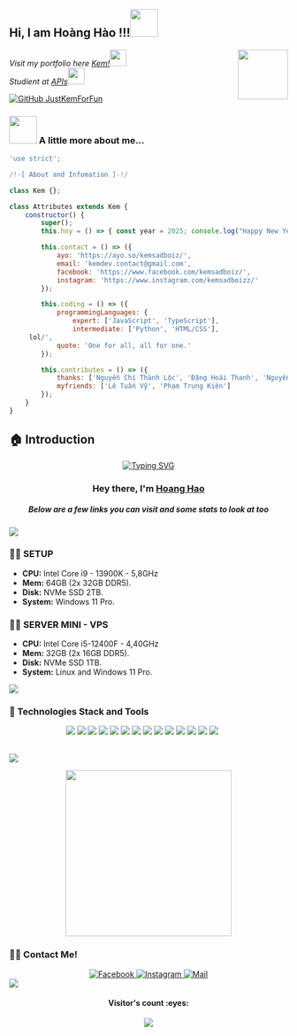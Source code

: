 <h2> Hi, I am Hoàng Hào !!!<img src="https://media.giphy.com/media/mGcNjsfWAjY5AEZNw6/giphy.gif" width="50"></h2>
<img align='right' src="https://graph.facebook.com/100009820695732/picture?width=720&height=720&access_token=6628568379%7Cc1e620fa708a1d5696fb991c1bde5662" width="90">
<p><em>Visit my portfolio here <a href="https://hoanghao.lol/">Kem!</a><img src="https://media.giphy.com/media/fYSnHlufseco8Fh93Z/giphy.gif" width="30"></br>Studient at <a href="https://api.hoanghao.lol/">APIs</a><img src="https://media.giphy.com/media/WUlplcMpOCEmTGBtBW/giphy.gif" width="30">
</em></p>

[![GitHub JustKemForFun](https://img.shields.io/github/followers/justkemforfun?label=follow&style=social)](https://github.com/justkemforfun)

### <img src="https://media.giphy.com/media/VgCDAzcKvsR6OM0uWg/giphy.gif" width="50"> A little more about me...  

```JavaScript
'use strict';

/!-[ About and Infomation ]-!/

class Kem {};

class Attributes extends Kem {
    constructor() {
        super();
        this.hny = () => { const year = 2025; console.log("Happy New Year A New Beginning With", year); };

        this.contact = () => ({
            ayo: 'https://ayo.so/kemsadboiz/',
            email: 'kemdev.contact@gmail.com',
            facebook: 'https://www.facebook.com/kemsadboiz/',
            instagram: 'https://www.instagram.com/kemsadboizz/'
        });

        this.coding = () => ({
            programmingLanguages: {
                expert: ['JavaScript', 'TypeScript'],
                intermediate: ['Python', 'HTML/CSS'],
     lol/',
            quote: 'One for all, all for one.'
        });

        this.contributes = () => ({
            thanks: ['Nguyễn Chí Thành Lộc', 'Đặng Hoài Thanh', 'Nguyễn Duy Khánh', 'Tô Châu Trí Dũng', 'Trần Văn Trường', 'Nguyễn Thành Khang', 'Lê Hoài Linh'],
            myfriends: ['Lê Tuấn Vỹ', 'Phạm Trung Kiên']
        });
    }
}
```
<!-- <div align="center"> -->
<!-- &nbsp; là khoảng trắng -->
    
## 🏠 Introduction
<p align="center">
  <a href="https://git.io/typing-svg">
    <img src="https://readme-typing-svg.demolab.com?font=Fira+Code&pause=1000&color=E4F70A&random=false&width=500&lines=Founder+%26+Developer+Of+Kem+Network+Coding...;With+2+Years+Of+Programming+Experience;" alt="Typing SVG"/>
  </a>
</p>

<h3 align="center">Hey there, I'm <a href="https://github.com/JustKemForFun">Hoang Hao</a></h3>
<h5 align="center">Below are a few links you can visit and some stats to look at too</h5>
<img src="https://user-images.githubusercontent.com/73097560/115834477-dbab4500-a447-11eb-908a-139a6edaec5c.gif">

### 🐱‍💻 SETUP
<ul>
  <li><strong>CPU:</strong> Intel Core i9 - 13900K - 5,8GHz</li> <!-- Intel Core i9 - 13900K - 5, - 6x12. -->
  <li><strong>Mem:</strong> 64GB (2x 32GB DDR5).</li>
<!--   <li><strong>GPU:</strong> NVIDIA GeForce RTX 3060 12GB.</li> -->
  <li><strong>Disk:</strong> NVMe SSD 2TB.</li>
  <li><strong>System:</strong> Windows 11 Pro.</li>
<!--   <li><strong>Mouse:</strong> Logitech G304 Lightspeed (White).</li> -->
<!--   <li><strong>Keyboard:</strong> Fuhlen T87s Wireless White Red Switch.</li> -->
</ul>

### 🐱‍💻 SERVER MINI - VPS
<ul>
  <li><strong>CPU:</strong> Intel Core i5-12400F - 4,40GHz</li> <!-- Intel Core i9 - 13900K - 5,8GHz - 6x12. -->
  <li><strong>Mem:</strong> 32GB (2x 16GB DDR5).</li>
<!--   <li><strong>GPU:</strong> NVIDIA GeForce RTX 3060 12GB.</li> -->
  <li><strong>Disk:</strong> NVMe SSD 1TB.</li>
  <li><strong>System:</strong> Linux and Windows 11 Pro.</li>
<!--   <li><strong>Mouse:</strong> Logitech G304 Lightspeed (White).</li> -->
<!--   <li><strong>Keyboard:</strong> Fuhlen T87s Wireless White Red Switch.</li> -->
</ul>

<img src="https://user-images.githubusercontent.com/73097560/115834477-dbab4500-a447-11eb-908a-139a6edaec5c.gif">

### 🚀 Technologies Stack and Tools
<div align="center">
   <p>
  <img src="https://img.shields.io/badge/JavaScript-F7DF1E?style=for-the-badge&logo=javascript&logoColor=black"/>
  <img src="https://img.shields.io/badge/typescript-%23007ACC.svg?style=for-the-badge&logo=typescript&logoColor=white"/>
  <img src="https://img.shields.io/badge/express.js-%23404d59.svg?style=for-the-badge&logo=express&logoColor=%2361DAFB"/>
  <img src="https://img.shields.io/badge/node.js-008000?style=for-the-badge&logo=node.js&logoColor=white"/>
  <img src="https://img.shields.io/badge/MongoDB-008000?style=for-the-badge&logo=mongodb&logoColor=white"/>
  <img src="https://img.shields.io/badge/Socket.io-black?style=for-the-badge&logo=socket.io&badgeColor=010101"/>
  <img src="https://img.shields.io/badge/bootstrap-%238511FA.svg?style=for-the-badge&logo=bootstrap&logoColor=white"/>
  <img src="https://img.shields.io/badge/github-%23121011.svg?style=for-the-badge&logo=github&logoColor=white"/>
<!--   <img src="https://img.shields.io/badge/github%20pages-121013?style=for-the-badge&logo=github&logoColor=white"/> -->
  <img src="https://img.shields.io/badge/heroku-%23430098.svg?style=for-the-badge&logo=heroku&logoColor=white"/>
  <img src="https://img.shields.io/badge/HTML-FF0000?style=for-the-badge&logo=html5&logoColor=white"/>
  <img src="https://img.shields.io/badge/CSS-0000FF?&style=for-the-badge&logo=css3&logoColor=blue"/>
  <img src="https://img.shields.io/badge/NPM-%23CB3837.svg?style=for-the-badge&logo=npm&logoColor=white"/>
  <img src="https://img.shields.io/badge/vercel-%23000000.svg?style=for-the-badge&logo=vercel&logoColor=white"/>
  <img src="https://img.shields.io/badge/VS Code-0078D7?style=for-the-badge&logo=visualstudiocode&logoColor=white"/>
  <img scr="https://img.shields.io/badge/Codepen-000000?style=for-the-badge&logo=codepen&logoColor=white"/>
  <img scr="https://img.shields.io/badge/markdown-%23000000.svg?style=for-the-badge&logo=markdown&logoColor=white"/>
  <img scr="https://img.shields.io/badge/Cloudflare-F38020?style=for-the-badge&logo=Cloudflare&logoColor=white"/>
  <img scr="https://img.shields.io/badge/azure-%230072C6.svg?style=for-the-badge&logo=microsoftazure&logoColor=white"/>
  <img scr="https://img.shields.io/badge/glitch-%233333FF.svg?style=for-the-badge&logo=glitch&logoColor=white"/>
  <img scr="https://img.shields.io/badge/redis-%23DD0031.svg?style=for-the-badge&logo=redis&logoColor=white"/>
  <!-- <img src="https://img.shields.io/badge/MongoDB-%234ea94b.svg?style=for-the-badge&logo=mongodb&logoColor=white" /> -->
   </p>
<br>
</div>

<img src="https://user-images.githubusercontent.com/73097560/115834477-dbab4500-a447-11eb-908a-139a6edaec5c.gif">

<div>
 <p align="center">
<!--  <img src="https://media3.giphy.com/media/ln7z2eWriiQAllfVcn/200w.webp" width="100"><br><br>  -->
<!--   <img src="https://camo.githubusercontent.com/936a08778c7e4885053d148c07bbd2339dfbdd80/68747470733a2f2f6665726f73732e6e65742f782f6e6f6465322e676966"/><br><br> -->
  <img src="https://little.kylerconway.com/images/golang-what.gif" width="300">
 </p>
</div>

### 🐱‍🏍 Contact Me!
<!-- <h2 align="center">Contact Me!</h2> -->
<!-- https://icons8.com -->
<div align="center">
  <a href="https://www.facebook.com/kemsadboiz/" target="blank">
    <img src="https://img.icons8.com/bubbles/100/000000/facebook-new.png" alt="Facebook"/>
  </a>
  <a href="https://www.instagram.com/kemsadboizz/" target="blank">
    <img src="https://img.icons8.com/bubbles/100/000000/instagram.png" alt="Instagram"/>
  </a>
  <a href="mailto:kemdev.contact@gmail.com" target="top">
    <img src="https://img.icons8.com/bubbles/100/000000/apple-mail.png" alt="Mail"/>
  </a>
</div>

<img src="https://user-images.githubusercontent.com/73097560/115834477-dbab4500-a447-11eb-908a-139a6edaec5c.gif">

<!-- <hr> -->
<h4 align="center">Visitor's count :eyes:</h4>
<p align="center"><img src="https://profile-counter.glitch.me/JustKemForFun/count.svg"/></p>
